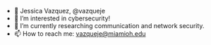 - 👋 Jessica Vazquez, @vazqueje
- 👀 I’m interested in cybersecurity!
- 🌱 I’m currently researching communication and network security.
- 📫 How to reach me: vazqueje@miamioh.edu

<!---
vazqueje/vazqueje is a ✨ special ✨ repository because its `README.md` (this file) appears on your GitHub profile.
You can click the Preview link to take a look at your changes.
--->
